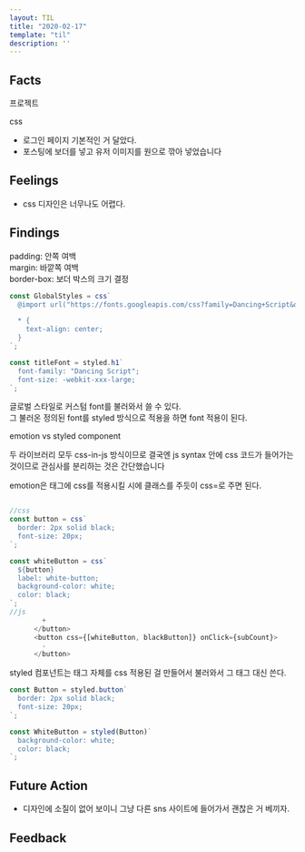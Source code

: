 ```yaml
---
layout: TIL
title: "2020-02-17"
template: "til"
description: ''
---
```


## Facts

프로젝트

css
- 로그인 페이지 기본적인 거 달았다.
- 포스팅에 보더를 넣고 유저 이미지를 원으로 깎아 넣었습니다

## Feelings

- css 디자인은 너무나도 어렵다.

## Findings

padding: 안쪽 여백  
margin: 바깥쪽 여백  
border-box: 보더 박스의 크기 결정

``` javascript
const GlobalStyles = css`
  @import url("https://fonts.googleapis.com/css?family=Dancing+Script&display=swap");

  * {
    text-align: center;
  }
`;

const titleFont = styled.h1`
  font-family: "Dancing Script";
  font-size: -webkit-xxx-large;
`;

```
글로벌 스타일로 커스텀 font를 불러와서 쓸 수 있다.  
그 불러온 정의된 font를 styled 방식으로 적용을 하면 font 적용이 된다.

emotion vs styled component

두 라이브러리 모두 css-in-js 방식이므로 결국엔 js syntax 안에 css 코드가 들어가는 것이므로 관심사를 분리하는 것은 간단했습니다

emotion은 태그에 css를 적용시킬 시에 클래스를 주듯이 css=로 주면 된다. 

```javascript

//css
const button = css`
  border: 2px solid black;
  font-size: 20px;
`;

const whiteButton = css`
  ${button}
  label: white-button;
  background-color: white;
  color: black;
`;
//js
        +
      </button>
      <button css={[whiteButton, blackButton]} onClick={subCount}>
        -
      </button>

```

styled 컴포넌트는 태그 자체를 css 적용된 걸 만들어서 불러와서 그 태그 대신 쓴다.

```javascript
const Button = styled.button`
  border: 2px solid black;
  font-size: 20px;
`;

const WhiteButton = styled(Button)`
  background-color: white;
  color: black;
`;
```

## Future Action

- 디자인에 소질이 없어 보이니 그냥 다른 sns 사이트에 들어가서 괜찮은 거 베끼자.

## Feedback
